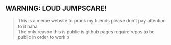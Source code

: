 ## WARNING: LOUD JUMPSCARE!
> This is a meme website to prank my friends please don't pay attention to it haha  
> The only reason this is public is github pages require repos to be public in order to work :(
